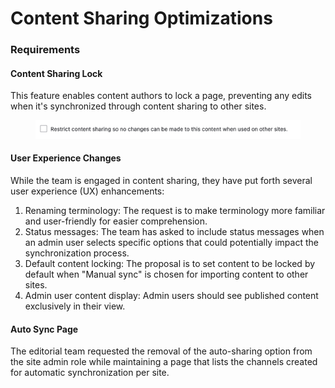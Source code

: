 # Content Sharing Optimizations

### Requirements

#### Content Sharing Lock

This feature enables content authors to lock a page, preventing any edits when it's synchronized through content sharing to other sites.

<figure><img src="../../drupal-platform-docs/.gitbook/assets/Screenshot 2023-10-12 at 4.52.48 PM.png" alt=""><figcaption></figcaption></figure>

#### User Experience Changes

While the team is engaged in content sharing, they have put forth several user experience (UX) enhancements:

1. Renaming terminology: The request is to make terminology more familiar and user-friendly for easier comprehension.
2. Status messages: The team has asked to include status messages when an admin user selects specific options that could potentially impact the synchronization process.
3. Default content locking: The proposal is to set content to be locked by default when "Manual sync" is chosen for importing content to other sites.
4. Admin user content display: Admin users should see published content exclusively in their view.

#### Auto Sync Page

The editorial team requested the removal of the auto-sharing option from the site admin role while maintaining a page that lists the channels created for automatic synchronization per site.
